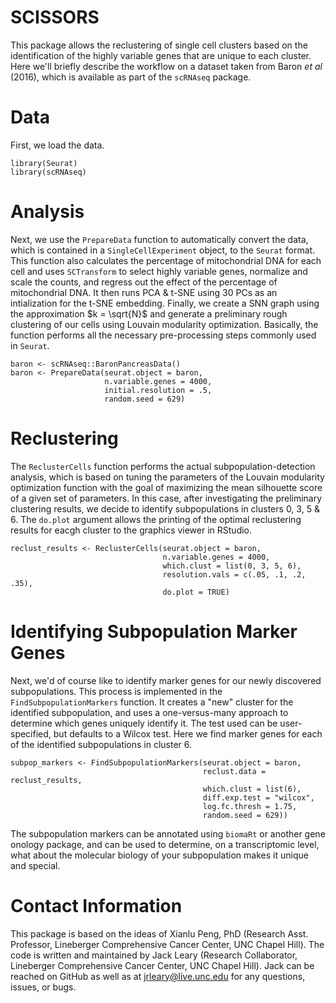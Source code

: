 # SCISSORS
This package allows the reclustering of single cell clusters based on the identification of the highly variable genes that are unique to each cluster. Here we'll briefly describe the workflow on a dataset taken from Baron *et al* (2016), which is available as part of the `scRNAseq` package. 

# Data
First, we load the data.
```{r}
library(Seurat)
library(scRNAseq)
```
# Analysis
Next, we use the `PrepareData` function to automatically convert the data, which is contained in a `SingleCellExperiment` object, to the `Seurat` format. This function also calculates the percentage of mitochondrial DNA for each cell and uses `SCTransform` to select highly variable genes, normalize and scale the counts, and regress out the effect of the percentage of mitochondrial DNA. It then runs PCA & t-SNE using 30 PCs as an intialization for the t-SNE embedding. Finally, we create a SNN graph using the approximation $k = \sqrt{N}$ and generate a preliminary rough clustering of our cells using Louvain modularity optimization. Basically, the function performs all the necessary pre-processing steps commonly used in `Seurat`. 
```{r}
baron <- scRNAseq::BaronPancreasData()
baron <- PrepareData(seurat.object = baron, 
                     n.variable.genes = 4000, 
                     initial.resolution = .5, 
                     random.seed = 629)
```

# Reclustering
The `ReclusterCells` function performs the actual subpopulation-detection analysis, which is based on tuning the parameters of the Louvain modularity optimization function with the goal of maximizing the mean silhouette score of a given set of parameters. In this case, after investigating the preliminary clustering results, we decide to identify subpopulations in clusters 0, 3, 5 & 6. The `do.plot` argument allows the printing of the optimal reclustering results for eacgh cluster to the graphics viewer in RStudio. 
```{r}
reclust_results <- ReclusterCells(seurat.object = baron, 
                                  n.variable.genes = 4000, 
                                  which.clust = list(0, 3, 5, 6), 
                                  resolution.vals = c(.05, .1, .2, .35), 
                                  do.plot = TRUE)
```

# Identifying Subpopulation Marker Genes
Next, we'd of course like to identify marker genes for our newly discovered subpopulations. This process is implemented in the `FindSubpopulationMarkers` function. It creates a "new" cluster for the identified subpopulation, and uses a one-versus-many approach to determine which genes uniquely identify it. The test used can be user-specified, but defaults to a Wilcox test. Here we find marker genes for each of the identified subpopulations in cluster 6.
```{r}
subpop_markers <- FindSubpopulationMarkers(seurat.object = baron, 
                                           reclust.data = reclust_results, 
                                           which.clust = list(6), 
                                           diff.exp.test = "wilcox", 
                                           log.fc.thresh = 1.75, 
                                           random.seed = 629))
```

The subpopulation markers can be annotated using `biomaRt` or another gene onology package, and can be used to determine, on a transcriptomic level, what about the molecular biology of your subpopulation makes it unique and special. 

# Contact Information
This package is based on the ideas of Xianlu Peng, PhD (Research Asst. Professor, Lineberger Comprehensive Cancer Center, UNC Chapel Hill). The code is written and maintained by Jack Leary (Research Collaborator, Lineberger Comprehensive Cancer Center, UNC Chapel Hill). Jack can be reached on GitHub as well as at jrleary@live.unc.edu for any questions, issues, or bugs. 
